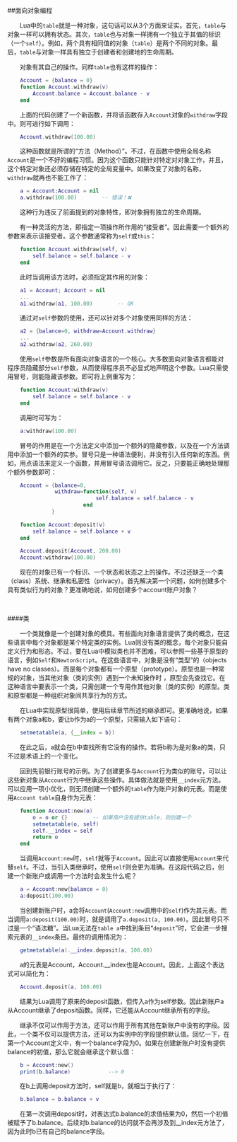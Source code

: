 ##面向对象编程

&emsp;&emsp;Lua中的`table`就是一种对象，这句话可以从3个方面来证实。首先，`table`与对象一样可以拥有状态。其次，`table`也与对象一样拥有一个独立于其值的标识（一个`self`）。例如，两个具有相同值的对象（`table`）是两个不同的对象。最后，`table`与对象一样具有独立于创建者和创建地的生命周期。

&emsp;&emsp;对象有其自己的操作。同样`table`也有这样的操作：

```lua
    Account = {balance = 0}
    function Account.withdraw(v)
        Account.balance = Account.balance - v
    end
```

&emsp;&emsp;上面的代码创建了一个新函数，并将该函数存入`Account`对象的`withdraw`字段中。则可进行如下调用：

```lua
    Account.withdraw(100.00)
```

&emsp;&emsp;这种函数就是所谓的“方法（Method）”。不过，在函数中使用全局名称`Account`是一个不好的编程习惯。因为这个函数只能针对特定对对象工作，并且，这个特定对象还必须存储在特定的全局变量中。如果改变了对象的名称，`withdraw`就再也不能工作了：

```lua
    a = Account;Account = nil
    a.withdraw(100.00)        -- 错误！❌
```

&emsp;&emsp;这种行为违反了前面提到的对象特性，即对象拥有独立的生命周期。

&emsp;&emsp;有一种灵活的方法，即指定一项操作所作用的“接受者”。因此需要一个额外的参数来表示该接受者。这个参数通常称为`self`或`this`：

```lua
    function Account.withdraw(self, v)
        self.balance = self.balance - v
    end
```

&emsp;&emsp;此时当调用该方法时，必须指定其作用的对象：

```lua
    a1 = Account; Account = nil
    ...
    a1.withdraw(a1, 100.00)        -- OK
```

&emsp;&emsp;通过对`self`参数的使用，还可以针对多个对象使用同样的方法：

```lua
    a2 = {balance=0, withdraw=Account.withdraw}
    ...
    a2.withdraw(a2, 260.00)
```

&emsp;&emsp;使用`self`参数是所有面向对象语言的一个核心。大多数面向对象语言都能对程序员隐藏部分`self`参数，从而使得程序员不必显式地声明这个参数。Lua只需使用冒号，则能隐藏该参数。即可将上例重写为：

```lua
    function Account:withdraw(v)
        self.balance = self.balance - v
    end
```

&emsp;&emsp;调用时可写为：

```lua
    a:withdraw(100.00)
```

&emsp;&emsp;冒号的作用是在一个方法定义中添加一个额外的隐藏参数，以及在一个方法调用中添加一个额外的实参。冒号只是一种语法便利，并没有引入任何新的东西。例如，用点语法来定义一个函数，并用冒号语法调用它。反之，只要能正确地处理那个额外参数即可：

```lua
    Account = {balance=0, 
               withdraw=function(self, v)
                            self.balance = self.balance - v
                        end
              }
              
    function Account:deposit(v)
        self.balance = self.balance + v
    end
    
    Account.deposit(Account, 200.00)
    Account:withdraw(100.00)
```

&emsp;&emsp;现在的对象已有一个标识、一个状态和状态之上的操作。不过还缺乏一个类（class）系统、继承和私密性（privacy）。首先解决第一个问题，如何创建多个具有类似行为的对象？更准确地说，如何创建多个account账户对象？

&emsp;&emsp;

####类

&emsp;&emsp;一个类就像是一个创建对象的模具。有些面向对象语言提供了类的概念，在这些语言中每个对象都是某个特定类的实例。Lua则没有类的概念，每个对象只能自定义行为和形态。不过，要在Lua中模拟类也并不困难，可以参照一些基于原型的语言，例如`Self`和`NewtonScript`。在这些语言中，对象是没有“类型”的（objects have no classes）。而是每个对象都有一个原型（prototype）。原型也是一种常规的对象，当其他对象（类的实例）遇到一个未知操作时
，原型会先查找它。在这种语言中要表示一个类，只需创建一个专用作其他对象（类的实例）的原型。类和原型都是一种组织对象间共享行为的方式。

&emsp;&emsp;在Lua中实现原型很简单，使用后续章节所述的继承即可。更准确地说，如果有两个对象a和b，要让b作为a的一个原型，只需输入如下语句：

```lua
    setmetatable(a, {__index = b})
```

&emsp;&emsp;在此之后，a就会在b中查找所有它没有的操作。若将b称为是对象a的类，只不过是术语上的一个变化。

&emsp;&emsp;回到先前银行账号的示例。为了创建更多与`Account`行为类似的账号，可以让这些新对象从`Account`行为中继承这些操作。具体做法就是使用`__index`元方法。可以应用一项小优化，则无须创建一个额外的`table`作为账户对象的元表。而是使用`Account table`自身作为元表：

```lua
    function Account:new(o)
        o = o or {}        -- 如果用户没有提供table，则创建一个
        setmetatable(o, self)
        self.__index = self
        return o
    end
```

&emsp;&emsp;当调用`Account:new`时，`self`就等于`Account`。因此可以直接使用`Account`来代替`self`。不过，当引入类继承时，使用`self`则会更为准确。在这段代码之后，创建一个新账户或调用一个方法时会发生什么呢？

```lua
    a = Account:new{balance = 0}
    a:deposit(100.00)
```

&emsp;&emsp;当创建新账户时，a会将`Account`(`Account:new`调用中的`self`)作为其元表。而当调用`a:deposit(100.00)`时，就是调用了`a.deposit(a, 100.00)`。因此冒号只不过是一个“语法糖”。当Lua无法在`table a`中找到条目“`deposit`”时，它会进一步搜索元表的`__index`条目。最终的调用情况为：

```lua
    getmetatable(a).__index.deposit(a, 100.00)
```

&emsp;&emsp;a的元表是Account，Account.__index也是Account。因此，上面这个表达式可以简化为：

```lua
    Account.deposit(a, 100.00)
```

&emsp;&emsp;结果为Lua调用了原来的deposit函数，但传入a作为self参数。因此新账户a从Account继承了deposit函数。同样，它还能从Account继承所有的字段。

&emsp;&emsp;继承不仅可以作用于方法，还可以作用于所有其他在新账户中没有的字段。因此，一个类不仅可以提供方法，还可以为实例中的字段提供默认值。回忆一下，在第一个Account定义中，有一个balance字段为0。如果在创建新账户时没有提供balance的初值，那么它就会继承这个默认值：

```lua
    b = Account:new()
    print(b.balance)            --> 0
```

&emsp;&emsp;在b上调用deposit方法时，self就是b，就相当于执行了：

```lua
    b.balance = b.balance + v
```

&emsp;&emsp;在第一次调用deposit时，对表达式b.balance的求值结果为0，然后一个初值被赋予了b.balance。后续对b.balance的访问就不会再涉及到__index元方法了，因为此时b已有自己的balance字段。

&emsp;&emsp;

